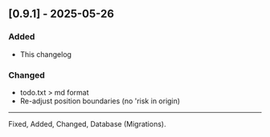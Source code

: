 

## [0.9.1] - 2025-05-26

### Added
- This changelog

### Changed
- todo.txt > md format
- Re-adjust position boundaries (no 'risk in origin)


---

Fixed, Added, Changed, Database (Migrations).